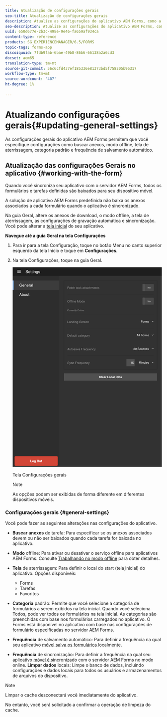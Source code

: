 ```yaml
---
title: Atualização de configurações gerais
seo-title: Atualização de configurações gerais
description: Atualize as configurações do aplicativo AEM Forms, como a tela inicial, e busque as opções de pontos de partida e anexos
seo-description: Atualize as configurações do aplicativo AEM Forms, como a tela inicial, e busque as opções de pontos de partida e anexos
uuid: 650d677e-2b3c-498e-9e46-fa659af934ca
content-type: reference
products: SG_EXPERIENCEMANAGER/6.5/FORMS
topic-tags: forms-app
discoiquuid: 7fdb9fab-6bae-49b8-86b6-66138a2a6cd3
docset: aem65
translation-type: tm+mt
source-git-commit: 56c6cfd437ef185336e81373bd5f758205b96317
workflow-type: tm+mt
source-wordcount: '407'
ht-degree: 1%

---
```



# Atualizando configurações gerais{#updating-general-settings}

As configurações gerais do aplicativo AEM Forms permitem que você especifique configurações como buscar anexos, modo offline, tela de aterrissagem, categoria padrão e frequência de salvamento automático.

## Atualização das configurações Gerais no aplicativo {#working-with-the-form}

Quando você sincroniza seu aplicativo com o servidor AEM Forms, todos os formulários e tarefas definidas são baixados para seu dispositivo móvel.

A solução de aplicativo AEM Forms predefinida não baixa os anexos associados a cada formulário quando o aplicativo é sincronizado.

Na guia Geral, altere os anexos de download, o modo offline, a tela de aterrissagem, as configurações de gravação automática e sincronização. Você pode alterar a [tela inicial](../../forms/using/home-screen.md) do seu aplicativo.

**Navegue até a guia Geral na tela Configurações**

1. Para ir para a tela Configuração, toque no botão Menu no canto superior esquerdo da tela Início e toque em **Configurações**.
1. Na tela Configurações, toque na guia Geral.

   ![Configurações gerais no aplicativo AEM Forms](assets/gen-settings-1.png)

   Tela Configurações gerais

   >[!NOTE]
   >
   >As opções podem ser exibidas de forma diferente em diferentes dispositivos móveis.

### Configurações gerais {#general-settings}

Você pode fazer as seguintes alterações nas configurações do aplicativo.

* **Buscar anexos** de tarefa: Para especificar se os anexos associados devem ou não ser baixados quando cada tarefa for baixada no aplicativo.
* **Modo** offline: Para ativar ou desativar o serviço offline para aplicativos AEM Forms. Consulte [Trabalhando no modo offline](/help/forms/using/work-offline-mode.md) para obter detalhes.
* **Tela** de aterrissagem: Para definir o local do start (tela[ ](../../forms/using/home-screen.md)inicial) do aplicativo.
Opções disponíveis:

   * Forms
   * Tarefas
   * Favoritos

* **Categoria** padrão: Permite que você selecione a categoria de formulários a serem exibidos na tela inicial. Quando você seleciona Todos, pode ver todos os formulários na tela inicial. As categorias são preenchidas com base nos formulários carregados no aplicativo. O Forms está disponível no aplicativo com base nas configurações de formulário especificadas no servidor AEM Forms.

* **Frequência** de salvamento automático: Para definir a frequência na qual seu aplicativo  [móvel salva os formulários ](../../forms/using/autosave-data-app.md) localmente.
* **Frequência** de sincronização: Para definir a frequência na qual seu aplicativo  [móvel é ](../../forms/using/sync-app.md) sincronizado com o servidor AEM Forms no modo online.
   **Limpar dados** locais: Limpe o banco de dados, incluindo configurações e dados locais para todos os usuários e armazenamentos de arquivos do dispositivo.

>[!NOTE]
>
>Limpar o cache desconectará você imediatamente do aplicativo.
>
>No entanto, você será solicitado a confirmar a operação de limpeza do cache.
